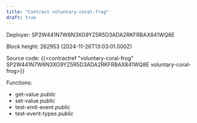 ```yaml
---
title: "Contract voluntary-coral-frog"
draft: true
---
```

Deployer: SP2W441N7W6N3XG9YZ5R5D3ADA2RKFRBAX841WQ8E


 



Block height: 262953 (2024-11-26T13:03:01.000Z)

Source code: {{<contractref "voluntary-coral-frog" SP2W441N7W6N3XG9YZ5R5D3ADA2RKFRBAX841WQ8E voluntary-coral-frog>}}

Functions:

* get-value _public_
* set-value _public_
* test-emit-event _public_
* test-event-types _public_
